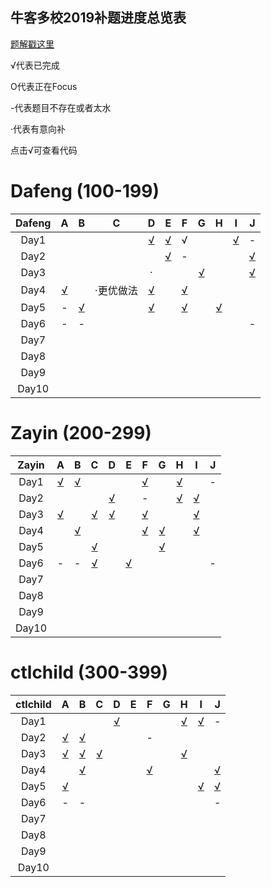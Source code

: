 ## 牛客多校2019补题进度总览表

[题解戳这里](https://github.com/Dafenghh/Training_Summary/blob/master/Nowcoder_train_2019.md)



√代表已完成

O代表正在Focus

-代表题目不存在或者太水

·代表有意向补

点击√可查看代码


# Dafeng (100-199)

Dafeng  |   A    |   B    |   C    |   D    |   E    |   F    |   G    |   H    |   I    |   J    
:------:|:------:|:------:|:------:|:------:|:------:|:------:|:------:|:------:|:------:|:------:
Day1    |        |        |        |[√][102]|[√][112]|  √     |        |        |[√][113]|-        
Day2    |        |        |        |        |[√][111]|    -   |        |        |        |[√][101]      
Day3    |        |        |        |   ·    |        |        |[√][110]|        |        |[√][109]       
Day4    |[√][100]|        |·更优做法|[√][108]|        |[√][103]|        |        |        |       
Day5    |    -   |[√][107]|        |[√][104]|        |[√][105]|        |[√][106]|        |      
Day6    |    -   |  -     |        |        |        |        |        |        |        |-      
Day7    |        |        |        |        |        |        |        |        |        |      
Day8    |        |        |        |        |        |        |        |        |        |       
Day9    |        |        |        |        |        |        |        |        |        |      
Day10   |        |        |        |        |        |        |        |        |        |       

[100]: https://github.com/Dafenghh/Training_Summary/blob/master/code/Nowcoder2019/day4/A_dafeng.cpp
[101]: https://github.com/Dafenghh/Training_Summary/blob/master/code/Nowcoder2019/day2/J_dafeng.cpp
[102]: https://github.com/Dafenghh/Training_Summary/blob/master/code/Nowcoder2019/day1/D_dafeng.cpp
[103]: https://github.com/Dafenghh/Training_Summary/blob/master/code/Nowcoder2019/day4/F_dafeng.cpp
[104]: https://github.com/Dafenghh/Training_Summary/blob/master/code/Nowcoder2019/day5/D_dafeng.cpp
[105]: https://github.com/Dafenghh/Training_Summary/blob/master/code/Nowcoder2019/day5/F_dafeng.cpp
[106]: https://github.com/Dafenghh/Training_Summary/blob/master/code/Nowcoder2019/day5/H_dafeng.cpp
[107]: https://github.com/Dafenghh/Training_Summary/blob/master/code/Nowcoder2019/day5/B_dafeng.cpp
[108]: https://github.com/Dafenghh/Training_Summary/blob/master/code/Nowcoder2019/day4/D_dafeng.cpp
[109]: https://github.com/Dafenghh/Training_Summary/blob/master/code/Nowcoder2019/day3/J_dafeng.cpp
[110]: https://github.com/Dafenghh/Training_Summary/blob/master/code/Nowcoder2019/day3/G_dafeng.cpp
[111]: https://github.com/Dafenghh/Training_Summary/blob/master/code/Nowcoder2019/day2/E_dafeng.cpp
[112]: https://github.com/Dafenghh/Training_Summary/blob/master/code/Nowcoder2019/day1/E_dafeng.cpp
[113]: https://github.com/Dafenghh/Training_Summary/blob/master/code/Nowcoder2019/day1/I_dafeng.cpp


# Zayin (200-299) 

Zayin   |   A    |   B    |   C    |   D    |   E    |   F    |   G    |   H    |   I    |   J    
:------:|:------:|:------:|:------:|:------:|:------:|:------:|:------:|:------:|:------:|:------:
Day1    |[√][214]|[√][215]|        |        |        |[√][216]|        |[√][217]|        |-        
Day2    |        |        |        |[√][213]|        | -      |        |[√][212]|[√][200]|        
Day3    |[√][201]|        |[√][202]|[√][210]|        |[√][209]|        |        |[√][211]|        
Day4    |        |[√][208]|        |        |        |[√][220]|[√][204]|        |[√][207]|       
Day5    |        |        |[√][203]|        |        |        |[√][205]|        |        |      
Day6    |    -   |-       |[√][218]|        |[√][219]|        |        |        |        |-     
Day7    |        |        |        |        |        |        |        |        |        |      
Day8    |        |        |        |        |        |        |        |        |        |       
Day9    |        |        |        |        |        |        |        |        |        |      
Day10   |        |        |        |        |        |        |        |        |        |       

[200]: https://github.com/Dafenghh/Training_Summary/blob/master/code/Nowcoder2019/day2/I_zayin.cpp
[201]: https://github.com/Dafenghh/Training_Summary/blob/master/code/Nowcoder2019/day3/A_Zayin.cpp
[202]: https://github.com/Dafenghh/Training_Summary/blob/master/code/Nowcoder2019/day3/C_Zayin.cpp
[203]: https://github.com/Dafenghh/Training_Summary/blob/master/code/Nowcoder2019/day5/C_Zayin.cpp
[204]: https://github.com/Dafenghh/Training_Summary/blob/master/code/Nowcoder2019/day4/G_Zayin.cpp
[205]: https://github.com/Dafenghh/Training_Summary/blob/master/code/Nowcoder2019/day5/G_zayin.cpp
[206]: https://github.com/Dafenghh/Training_Summary/blob/master/code/Nowcoder2019/day5/E_zayin.cpp
[207]: https://github.com/Dafenghh/Training_Summary/blob/master/code/Nowcoder2019/day4/I_zayin.cpp
[208]: https://github.com/Dafenghh/Training_Summary/blob/master/code/Nowcoder2019/day4/B_zayin.cpp
[209]: https://github.com/Dafenghh/Training_Summary/blob/master/code/Nowcoder2019/day3/F_zayin.cpp
[210]: https://github.com/Dafenghh/Training_Summary/blob/master/code/Nowcoder2019/day3/D_zayin+dafeng.cpp
[211]: https://github.com/Dafenghh/Training_Summary/blob/master/code/Nowcoder2019/day3/I_zayin.cpp
[212]: https://github.com/Dafenghh/Training_Summary/blob/master/code/Nowcoder2019/day2/H_zayin.cpp
[213]: https://github.com/Dafenghh/Training_Summary/blob/master/code/Nowcoder2019/day2/D_zayin.cpp
[214]: https://github.com/Dafenghh/Training_Summary/blob/master/code/Nowcoder2019/day1/A_zayin.cpp
[215]: https://github.com/Dafenghh/Training_Summary/blob/master/code/Nowcoder2019/day1/B_zayin.cpp
[216]: https://github.com/Dafenghh/Training_Summary/blob/master/code/Nowcoder2019/day1/F_zayin.cpp
[217]: https://github.com/Dafenghh/Training_Summary/blob/master/code/Nowcoder2019/day1/H_zayin.cpp
[218]: https://github.com/Dafenghh/Training_Summary/blob/master/code/Nowcoder2019/day6/C_zayin.cpp
[219]: https://github.com/Dafenghh/Training_Summary/blob/master/code/Nowcoder2019/day6/E_zayin.cpp
[220]: https://github.com/Dafenghh/Training_Summary/blob/master/code/Nowcoder2019/day4/F_Zayin.cpp


# ctlchild (300-399)

ctlchild|   A    |   B    |   C    |   D    |   E    |   F    |   G    |   H    |   I    |   J    
:------:|:------:|:------:|:------:|:------:|:------:|:------:|:------:|:------:|:------:|:------:
Day1    |        |        |        |[√][314]|        |        |        |[√][313]|[√][300]|-       
Day2    |[√][311]|[√][312]|        |        |        |     -  |        |        |        |        
Day3    |[√][310]|[√][307]|[√][309]|        |        |        |        |[√][308]|        |        
Day4    |        |[√][306]|        |        |        |[√][301]|        |        |        |[√][305]      
Day5    |[√][303]|        |        |        |        |        |        |        |[√][302]|[√][304]
Day6    |-       |-       |        |        |        |        |        |        |        |-      
Day7    |        |        |        |        |        |        |        |        |        |      
Day8    |        |        |        |        |        |        |        |        |        |       
Day9    |        |        |        |        |        |        |        |        |        |      
Day10   |        |        |        |        |        |        |        |        |        |       

[300]: https://github.com/Dafenghh/Training_Summary/blob/master/code/Nowcoder2019/day1/I_ctlchild.cpp
[301]: https://github.com/Dafenghh/Training_Summary/blob/master/code/Nowcoder2019/day4/F_ctlchild.cpp
[302]: https://github.com/Dafenghh/Training_Summary/blob/master/code/Nowcoder2019/day5/I_ctlchild.cpp
[303]: https://github.com/Dafenghh/Training_Summary/blob/master/code/Nowcoder2019/day5/A_ctlchild.cpp
[304]: https://github.com/Dafenghh/Training_Summary/blob/master/code/Nowcoder2019/day5/J_ctlchild.cpp
[305]: https://github.com/Dafenghh/Training_Summary/blob/master/code/Nowcoder2019/day4/J_ctlchild.cpp
[306]: https://github.com/Dafenghh/Training_Summary/blob/master/code/Nowcoder2019/day4/B_ctlchild.cpp
[307]: https://github.com/Dafenghh/Training_Summary/blob/master/code/Nowcoder2019/day3/B_ctlchild.cpp
[308]: https://github.com/Dafenghh/Training_Summary/blob/master/code/Nowcoder2019/day3/H_ctlchild.cpp
[309]: https://github.com/Dafenghh/Training_Summary/blob/master/code/Nowcoder2019/day3/C_ctlchild.cpp
[310]: https://github.com/Dafenghh/Training_Summary/blob/master/code/Nowcoder2019/day3/A_ctlchild.cpp
[311]: https://github.com/Dafenghh/Training_Summary/blob/master/code/Nowcoder2019/day2/A_ctlchild.cpp
[312]: https://github.com/Dafenghh/Training_Summary/blob/master/code/Nowcoder2019/day2/B_ctlchild.cpp
[313]: https://github.com/Dafenghh/Training_Summary/blob/master/code/Nowcoder2019/day1/H_ctlchild.cpp
[314]: https://github.com/Dafenghh/Training_Summary/blob/master/code/Nowcoder2019/day1/D_ctlchild.cpp
